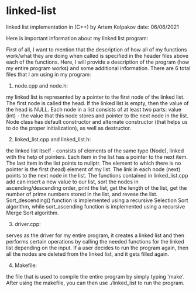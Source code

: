 # linked-list
linked list implementation in (C++) by Artem Kolpakov 
date: 06/06/2021

Here is important information about my linked list program:

First of all, I want to mention that the description of how all of my functions work/what they are doing when called is specified in the header files
above each of the functions. Here, I will provide a description of the program (how my entire program works) and some additional information.
There are 6 total files that I am using in my program: 
      
1) node.cpp and node.h: 

my linked list is represented by a pointer to the first node of the
linked list. The first node is called the head. If the linked list is empty, then the value of the head is NULL. Each node in a list consists of at 
least two parts: value (int) - the value that this node stores and pointer to the next node in the list. Node class has default constructor and
alternate constructor (that helps us to do the proper initialization), as well as destructor. 
      
2) linked_list.cpp and linked_list.h: 

the linked list itself - consists of elements of the same type (Node), linked with the help of pointers. 
Each item in the list has a pointer to the next item. The last item in the list points to nullptr. The element to which there is no pointer is 
the first (head) element of my list. The link in each node (next) points to the next node in the list. The functions contained in linked_list.cpp 
add can insert a new value to our list, sort the nodes in ascending/descending order, print the list, get the length of the list,
get the number of prime numbers stored in the list, and revese the list. Sort_descending() function is implemented using a recursive Selection Sort algorithm, while sort_ascending function is implemented using a recursive Merge Sort algorithm.
      
3) driver.cpp:

serves as the driver for my entire program, it creates a linked list and then performs certain operations by calling the needed
functions for the linked list depending on the input. If a user decides to run the program again, then all the nodes are deleted from the linked list,
and it gets filled again.
      
4) Makefile:

the file that is used to compile the entire program by simply typing 'make'. After using the makefile, you can then use ./linked_list to run the program.
